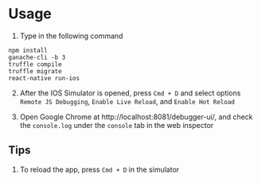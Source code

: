 # Usage

1. Type in the following command
   
```
npm install
ganache-cli -b 3
truffle compile
truffle migrate
react-native run-ios
```

2. After the IOS Simulator is opened, press `Cmd + D` and select options `Remote JS Debugging`, `Enable Live Reload`, and `Enable Hot Reload`

3. Open Google Chrome at http://localhost:8081/debugger-ui/, and check the `console.log` under the `console` tab in the web inspector
  
## Tips
1. To reload the app, press `Cmd + D` in the simulator 